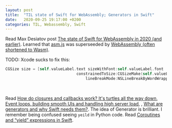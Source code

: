 ```yaml
---
layout: post
title:  "TIL state of Swift for WebAssembly; Generators in Swift"
date:   2020-09-25 19:17:00 +0200
categories: TIL, Webassembly, Swift
---
```

Read Max Desiatov post [The state of Swift for WebAssembly in 2020 (and earlier)](https://desiatov.com/swift-webassembly-2020/). Learned that [asm.js](https://en.wikipedia.org/wiki/Asm.js) was superseeded by [WebAssembly (often shortened to Wasm)](https://en.wikipedia.org/wiki/WebAssembly).

TODO: Xcode sucks to fix this:

```Objective-C
CGSize size = [self.valueLabel.text sizeWithFont:self.valueLabel.font
                               constrainedToSize:CGSizeMake(self.valueLabel.frame.size.width, MAXFLOAT)
                                   lineBreakMode:NSLineBreakByWordWrapping];
```
&nbsp;<br>

Read [How do closures and callbacks work? It's turtles all the way down](https://desiatov.com/closures),
[Event loops, building smooth UIs and handling high server load](https://desiatov.com/event-loops), [](https://desiatov.com/event-loops), [What are generators and why Swift needs them?](https://desiatov.com/swift-generators). The idea of Generator is brilliant. I remember being confused seeing `yeild` in Python code. Read [Coroutines and “yield” expressions in Swift](https://desiatov.com/swift-coroutines). 